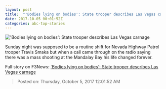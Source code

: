 ```yaml
---
layout: post
title:  "'Bodies lying on bodies': State trooper describes Las Vegas carnage"
date: 2017-10-05 00:01:52Z
categories: abc-top-stories
---
```


!['Bodies lying on bodies': State trooper describes Las Vegas carnage](http://www.abc.net.au/news/image/9018102-1x1-700x700.jpg)

Sunday night was supposed to be a routine shift for Nevada Highway Patrol trooper Travis Smaka but when a call came through on the radio saying there was a mass shooting at the Mandalay Bay his life changed forever.


Full story on F3News: ['Bodies lying on bodies': State trooper describes Las Vegas carnage](http://www.f3nws.com/n/nymunB)

> Posted on: Thursday, October 5, 2017 12:01:52 AM
